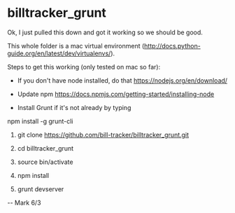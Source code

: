 # billtracker_grunt

Ok, I just pulled this down and got it working so we should be good.

This whole folder is a mac virtual environment (http://docs.python-guide.org/en/latest/dev/virtualenvs/).

Steps to get this working (only tested on mac so far):

* If you don't have node installed, do that https://nodejs.org/en/download/

* Update npm https://docs.npmjs.com/getting-started/installing-node

* Install Grunt if it's not already by typing

npm install -g grunt-cli

1. git clone https://github.com/bill-tracker/billtracker_grunt.git

2. cd billtracker_grunt

3. source bin/activate

4. npm install

5. grunt devserver


-- Mark 6/3
